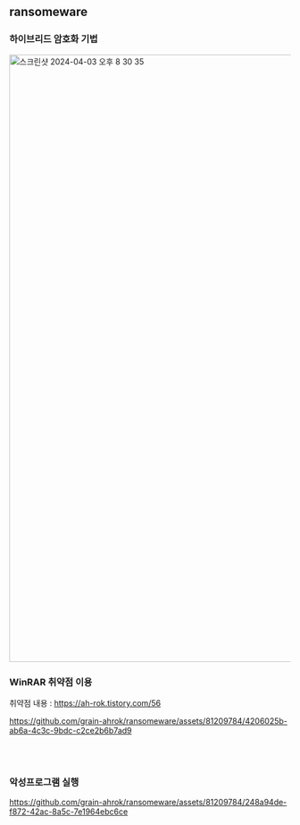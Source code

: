## ransomeware

### 하이브리드 암호화 기법
<img width="1086" alt="스크린샷 2024-04-03 오후 8 30 35" src="https://github.com/grain-ahrok/ransomeware/assets/81209784/327707f5-aed9-46a8-8cb2-fb56b6501de3">

### WinRAR 취약점 이용
취약점 내용 : https://ah-rok.tistory.com/56

https://github.com/grain-ahrok/ransomeware/assets/81209784/4206025b-ab6a-4c3c-9bdc-c2ce2b6b7ad9

<br/>
<br/>



### 악성프로그램 실행
https://github.com/grain-ahrok/ransomeware/assets/81209784/248a94de-f872-42ac-8a5c-7e1964ebc6ce



